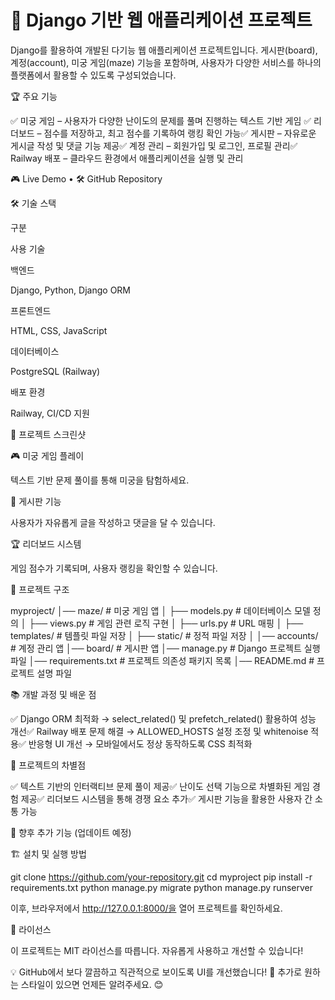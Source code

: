 # 🚀 Django 기반 웹 애플리케이션 프로젝트



Django를 활용하여 개발된 다기능 웹 애플리케이션 프로젝트입니다.
게시판(board), 계정(account), 미궁 게임(maze) 기능을 포함하며, 사용자가 다양한 서비스를 하나의 플랫폼에서 활용할 수 있도록 구성되었습니다.

🏆 주요 기능

✅ 미궁 게임 – 사용자가 다양한 난이도의 문제를 풀며 진행하는 텍스트 기반 게임
✅ 리더보드 – 점수를 저장하고, 최고 점수를 기록하여 랭킹 확인 가능✅ 게시판 – 자유로운 게시글 작성 및 댓글 기능 제공✅ 계정 관리 – 회원가입 및 로그인, 프로필 관리✅ Railway 배포 – 클라우드 환경에서 애플리케이션을 실행 및 관리

🎮 Live Demo • 🛠 GitHub Repository

🛠 기술 스택

구분

사용 기술

백엔드

Django, Python, Django ORM

프론트엔드

HTML, CSS, JavaScript

데이터베이스

PostgreSQL (Railway)

배포 환경

Railway, CI/CD 지원

📸 프로젝트 스크린샷

🎮 미궁 게임 플레이

텍스트 기반 문제 풀이를 통해 미궁을 탐험하세요.



📝 게시판 기능

사용자가 자유롭게 글을 작성하고 댓글을 달 수 있습니다.



🏆 리더보드 시스템

게임 점수가 기록되며, 사용자 랭킹을 확인할 수 있습니다.



📂 프로젝트 구조

myproject/
│── maze/              # 미궁 게임 앱
│   ├── models.py      # 데이터베이스 모델 정의
│   ├── views.py       # 게임 관련 로직 구현
│   ├── urls.py        # URL 매핑
│   ├── templates/     # 템플릿 파일 저장
│   ├── static/        # 정적 파일 저장
│
│── accounts/          # 계정 관리 앱
│── board/             # 게시판 앱
│── manage.py          # Django 프로젝트 실행 파일
│── requirements.txt   # 프로젝트 의존성 패키지 목록
│── README.md          # 프로젝트 설명 파일

📚 개발 과정 및 배운 점

✅ Django ORM 최적화 → select_related() 및 prefetch_related() 활용하여 성능 개선✅ Railway 배포 문제 해결 → ALLOWED_HOSTS 설정 조정 및 whitenoise 적용✅ 반응형 UI 개선 → 모바일에서도 정상 동작하도록 CSS 최적화

🚀 프로젝트의 차별점

✅ 텍스트 기반의 인터랙티브 문제 풀이 제공✅ 난이도 선택 기능으로 차별화된 게임 경험 제공✅ 리더보드 시스템을 통해 경쟁 요소 추가✅ 게시판 기능을 활용한 사용자 간 소통 가능

🔮 향후 추가 기능 (업데이트 예정)



🏗 설치 및 실행 방법

git clone https://github.com/your-repository.git
cd myproject
pip install -r requirements.txt
python manage.py migrate
python manage.py runserver

이후, 브라우저에서 http://127.0.0.1:8000/을 열어 프로젝트를 확인하세요.

📜 라이선스

이 프로젝트는 MIT 라이선스를 따릅니다. 자유롭게 사용하고 개선할 수 있습니다!

💡 GitHub에서 보다 깔끔하고 직관적으로 보이도록 UI를 개선했습니다! 🚀
추가로 원하는 스타일이 있으면 언제든 알려주세요. 😊

